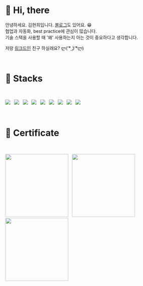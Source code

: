 # 👋 Hi, there 
안녕하세요. 김현희입니다. [블로그](https://su-mmer.tistory.com/)도 있어요. 😁</br>
협업과 자동화, best practice에 관심이 많습니다. </br>
기술 스택을 사용할 때 '왜' 사용하는지 아는 것이 중요하다고 생각합니다. </br> 

저랑 [링크드인](https://www.linkedin.com/in/hyeonhee-kim-786061262/) 친구 하실래요? ლ( ͡° ͜ʖ ͡°ლ)

</br>

# 🧱 Stacks
</br>
<p>
<img src="https://img.shields.io/badge/AWS-%23FF9900.svg?style=for-the-badge&logo=amazon-aws&logoColor=white"></a> &nbsp
<img src="https://img.shields.io/badge/git-F05032.svg?style=for-the-badge&logo=git&logoColor=white"></a> &nbsp
<img src="https://img.shields.io/badge/githubactions-2088FF.svg?style=for-the-badge&logo=githubactions&logoColor=white"></a> &nbsp
<img src="https://img.shields.io/badge/terraform-%235835CC.svg?style=for-the-badge&logo=terraform&logoColor=white"></a> &nbsp
<img src="https://img.shields.io/badge/vagrant-%231563FF.svg?&style=for-the-badge&logo=vagrant&logoColor=white" /></a> &nbsp
<img src="https://img.shields.io/badge/Linux-FCC624?style=for-the-badge&logo=Linux&logoColor=white"></a> &nbsp
<img src="https://img.shields.io/badge/Docker-2496ED?style=for-the-badge&logo=Docker&logoColor=white"></a> &nbsp
<img src="https://img.shields.io/badge/Kubernetes-326CE5?style=for-the-badge&logo=Kubernetes&logoColor=white"></a> &nbsp
<img src="https://img.shields.io/badge/Python-3776AB?style=for-the-badge&logo=Python&logoColor=white"></a> &nbsp
</p>
</br>

# 🪪 Certificate
</br>
<p>
<img src="https://images.credly.com/size/680x680/images/8b8ed108-e77d-4396-ac59-2504583b9d54/cka_from_cncfsite__281_29.png" width="200" height="200"></a> &nbsp
<img src="https://images.credly.com/size/220x220/images/00634f82-b07f-4bbd-a6bb-53de397fc3a6/image.png" width="200" height="200"></a> &nbsp
<img src="https://images.credly.com/size/340x340/images/33f08b7e-fa6a-41cd-810a-21cc1c336f6d/image.png" width="200" height="200"></a> &nbsp

</p>

<!--
**su-mmer/su-mmer** is a ✨ _special_ ✨ repository because its `README.md` (this file) appears on your GitHub profile.

Here are some ideas to get you started:

- 🔭 I’m currently working on ...
- 🌱 I’m currently learning ...
- 👯 I’m looking to collaborate on ...
- 🤔 I’m looking for help with ...
- 💬 Ask me about ...
- 📫 How to reach me: ...
- 😄 Pronouns: ...
- ⚡ Fun fact: ...

-->
